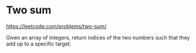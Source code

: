 # Two sum

https://leetcode.com/problems/two-sum/

Given an array of integers, return indices of the two numbers such that they add up to a specific target.